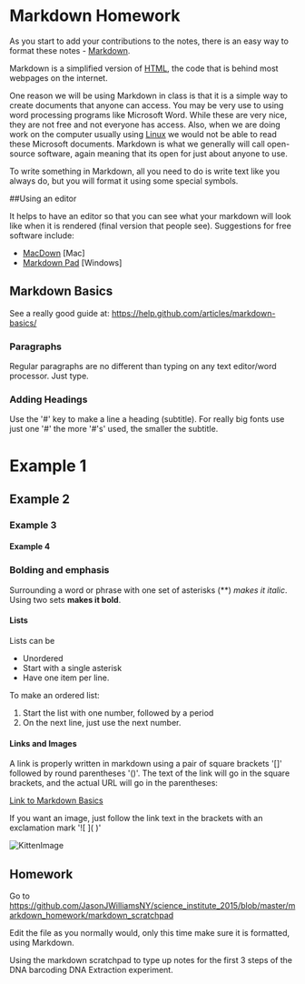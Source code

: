 # Markdown Homework

As you start to add your contributions to the notes, there is an easy way to format these notes -  [Markdown](https://help.github.com/articles/markdown-basics/). 

Markdown is a simplified version of [HTML](https://en.wikipedia.org/wiki/HTML), the code that is behind most webpages on the internet. 

One reason we will be using Markdown in class is that it is a simple way to create documents that anyone can access. You may be very use to using word processing programs like Microsoft Word. While these are very nice, they are not free and not everyone has access. Also, when we are doing work on the computer usually using [Linux](https://en.wikipedia.org/wiki/Linux) we would not be able to read these Microsoft documents. Markdown is what we generally will call open-source software, again meaning that its open for just about anyone to use. 

To write something in Markdown, all you need to do is write text like you always do, but you will format it using some special symbols. 

##Using an editor    

It helps to have an editor so that you can see what your markdown will look like when it is rendered (final version that people see). Suggestions for free software include:

* [MacDown](http://macdown.uranusjr.com/) [Mac]
* [Markdown Pad](http://markdownpad.com/) [Windows]


## Markdown Basics

See a really good guide at: https://help.github.com/articles/markdown-basics/

### Paragraphs
Regular paragraphs are no different than typing on any text editor/word processor. Just type.

### Adding Headings
Use the '#' key to make a line a heading (subtitle). For really big fonts use just one '#' the more '#'s' used, the smaller the subtitle. 

# Example 1
## Example 2
### Example 3
#### Example 4

### Bolding and emphasis
Surrounding a word or phrase with one set of asterisks (**) *makes it italic*. Using two sets **makes it bold**. 

#### Lists 
Lists can be
* Unordered
* Start with a single asterisk
* Have one item per line.

To make an ordered list:
1. Start the list with one number, followed by a period
2. On the next line, just use the next number. 


#### Links and Images
A link is properly written in markdown using a pair of square brackets '[]' followed by round parentheses '()'. The text of the link will go in the square brackets, and the actual URL will go in the parentheses: 

[Link to Markdown Basics](https://help.github.com/articles/markdown-basics/)

If you want an image, just follow the link text in the brackets with an exclamation mark '![ ]\( )'

![KittenImage](https://en.wikipedia.org/wiki/Kitten#/media/File:Kitten_in_Rizal_Park,_Manila.jpg)

## Homework

Go to https://github.com/JasonJWilliamsNY/science_institute_2015/blob/master/markdown_homework/markdown_scratchpad 

Edit the file as you normally would, only this time make sure it is formatted, using Markdown. 

Using the markdown scratchpad to type up notes for the first 3 steps of the DNA barcoding DNA Extraction experiment. 
